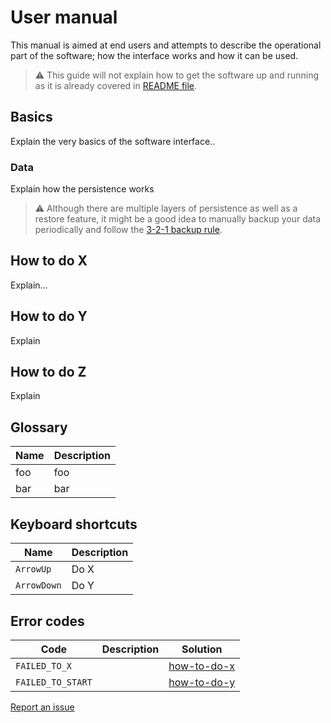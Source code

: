 # User manual

This manual is aimed at end users and attempts to describe the operational part of the software; how the interface works and how it can be used. 

> ⚠️ This guide will not explain how to get the software up and running as it is already covered in [README file](../README.md#️-usage).

## Basics

Explain the very basics of the software interface..

### Data

Explain how the persistence works

> ⚠️ Although there are multiple layers of persistence as well as a restore feature, it might be a good idea to manually backup your data periodically and follow the [3-2-1 backup rule](https://en.wikipedia.org/wiki/Backup).

## How to do X

Explain...

## How to do Y

Explain

## How to do Z

Explain

## Glossary

| Name                                                       |      Description                                                                                                          |
|------------------------------------------------------------|---------------------------------------------------------------------------------------------------------------------------|
| foo                                                     | foo                                                               |
| <a id="bar-definition">bar</a>            | bar                                                                                                         |

## Keyboard shortcuts

| Name                  |      Description                                                                                                          |
|-----------------------|---------------------------------------------------------------------------------------------------------------------------|
| ``ArrowUp``           |  Do X |
| ``ArrowDown``         |  Do Y                                                                                                 |

## Error codes

| Code                                                  |      Description                                                                                                | Solution                                  |
|-------------------------------------------------------|-----------------------------------------------------------------------------------------------------------------|-------------------------------------------|
| ``FAILED_TO_X``           |              | [how-to-do-x](#how-to-do-x)                      |                                      |
| ``FAILED_TO_START``           |              | [how-to-do-y](#how-to-do-y)                      |                                      |

[Report an issue](../README#-bug-report)
